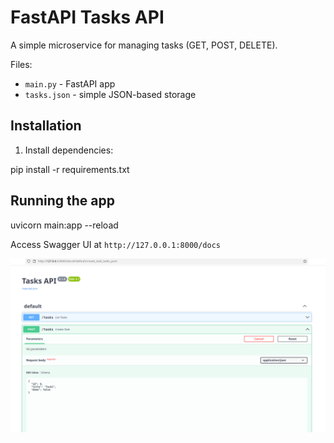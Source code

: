 # FastAPI Tasks API

A simple microservice for managing tasks (GET, POST, DELETE).

Files:
- `main.py` - FastAPI app
- `tasks.json` - simple JSON-based storage


## Installation
1. Install dependencies:

pip install -r requirements.txt


## Running the app

uvicorn main:app --reload

Access Swagger UI at `http://127.0.0.1:8000/docs`

![image](fastapi.png)
